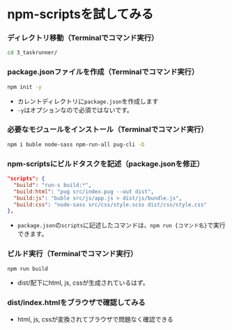 # npm-scriptsを試してみる

### ディレクトリ移動（Terminalでコマンド実行）
```sh
cd 3_taskrunner/
```

### package.jsonファイルを作成（Terminalでコマンド実行）
```sh
npm init -y
```
  - カレントディレクトリに`package.json`を作成します
  - `-y`はオプションなので必須ではないです。

### 必要なモジュールをインストール（Terminalでコマンド実行）
```sh
npm i buble node-sass npm-run-all pug-cli -D
```

### npm-scriptsにビルドタスクを記述（package.jsonを修正）
```json
"scripts": {
  "build": "run-s build:*",
  "build:html": "pug src/index.pug --out dist",
  "build:js": "buble src/js/app.js > dist/js/bundle.js",
  "build:css": "node-sass src/css/style.scss dist/css/style.css"
},
```
  - `package.json`の`scripts`に記述したコマンドは、`npm run {コマンド名}`で実行できます。

### ビルド実行（Terminalでコマンド実行）
```sh
npm run build
```
  - dist/配下にhtml, js, cssが生成されているはず。

### dist/index.htmlをブラウザで確認してみる
  - html, js, cssが変換されてブラウザで問題なく確認できる
